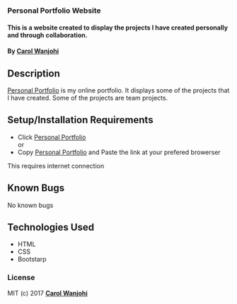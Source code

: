 ### Personal Portfolio Website

#### This is a website created to display the projects I have created personally and through collaboration.

#### By **[Carol Wanjohi](https://github.com/carolwanjohi)**

## Description

[Personal Portfolio](https://carolwanjohi.github.io/) is my online portfolio. It displays some of the projects that I have created. Some of the projects are team projects.

## Setup/Installation Requirements
* Click [Personal Portfolio](https://carolwanjohi.github.io/) <br/>
  or <br/>
* Copy [Personal Portfolio](https://carolwanjohi.github.io/) and  Paste the link at your prefered browerser

This requires internet connection

## Known Bugs

No known bugs

## Technologies Used

* HTML
* CSS
* Bootstarp

### License

MIT (c) 2017 **[Carol Wanjohi](https://github.com/carolwanjohi)**
